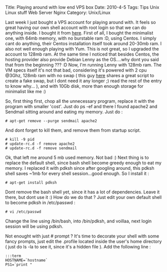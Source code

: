 Title: Playing around with low end VPS box
Date: 2010-4-5
Tags: Tips Unix Linux stuff Web Server Nginx
Category: Unix/Linux

Last week I just bought a VPS account for playing around with. It feels so great having our own shell account with root login so that we can do anything inside. I bought it from [here][1]. First of all, I bought the minimalist one, with 64mb memory, with no burstable ram :D, using Centos. I simply cant do anything, their Centos installation itself took around 20-30mb ram. I also not well enough playing with Yum. This is not great, so I upgraded the account to 128mb ram. At the same time I noticed that besides Centos, the hosting provider also provide Debian Lenny as the OS....why dont you said that from the beginning ??? :D Now, I'm running Lenny with 128mb ram. The VM specs itself it's not that bad, considering it's powered with 2 cpu @3Ghz, 128mb ram with no swap ( this guy [here][2] shares a great script to create a fake swap, but I dont need it any longer ;) read the rest of the entry to know why... ), and with 10Gb disk, more than enough storage for minimalist like me :)

So, first thing first, chop all the unnecessary program, replace it with the program with smaller 'cost'. Just do ps -ef and there I found apache2 and Sendmail sitting around and eating my memory. Just do :

```
# apt-get remove --purge sendmail apache2
```
And dont forget to kill them, and remove them from startup script.
```
# kill -9 pid
# update-rc.d -f remove apache2
# update-rc.d -f remove sendmail
```
Ok, that left me around 5 mb used memory. Not bad :)
Next thing is to replace the default shell, since bash shell become greedy enough to eat my memory. I replaced it with pdksh since after googling around, this pdksh shell saves ~1mb for every shell session...good enough. So I install it :
```
# apt-get install pdksh
```
Dont remove the bash shell yet, since it has a lot of dependencies. Leave it there, but dont use it :) How do we do that ? Just edit your own default shell to become pdksh in /etc/passwd :
```
# vi /etc/passwd
```
Change the line using /bin/bash, into /bin/pdksh, and voillaa, next login session will be using pdksh.


Not enought with just # prompt ? It's time to decorate your shell with some fancy prompts, just edit the .profile located inside the user's home directory ( just do ls -la to see it, since it's a hidden file ). Add the following line :


	:::term
	HOSTNAME=`hostname`
	PS1=`print "


[1]: http://www.pasarhosting.com
[2]: https://www.vpsmart.com/clients/knowledgebase.php?action=displayarticle&id=4
